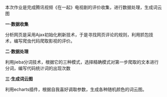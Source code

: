 
本次作业是完成腾讯视频《在一起》电视剧的评价收集，进行数据处理，生成词云图

**一·数据收集**

分析网页是采用Ajax初始化刷新技术，于是寻找网页评论的规则，利用抓包技术，编写爬虫代码爬取影视的评价。

**二·数据处理**

利用jieba分词技术，根据它的三种模式，选择精确模式对第一步爬取的文本进行分词，编写代码统计词的出现次数

**三·生成词云图**

利用echarts插件，根据自我喜好调取参数，生成各种随机颜色的词云图。
